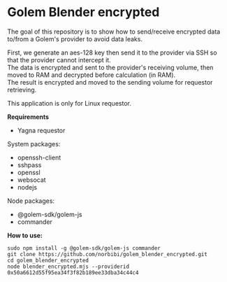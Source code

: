 # Golem Blender encrypted

The goal of this repository is to show how to send/receive encrypted data to/from a Golem's provider to avoid data leaks.

First, we generate an aes-128 key then send it to the provider via SSH so that the provider cannot intercept it.  
The data is encrypted and sent to the provider's receiving volume, then moved to RAM and decrypted before calculation (in RAM).  
The result is encrypted and moved to the sending volume for requestor retrieving.  

This application is only for Linux requestor.

**Requirements**

  - Yagna requestor

System packages:
  - openssh-client
  - sshpass
  - openssl
  - websocat
  - nodejs

Node packages:
  - @golem-sdk/golem-js
  - commander

**How to use:**
``` 
sudo npm install -g @golem-sdk/golem-js commander
git clone https://github.com/norbibi/golem_blender_encrypted.git  
cd golem_blender_encrypted  
node blender_encrypted.mjs --providerid 0x50a6612d55f95ea34f3f82b189ee33dba34c44c4  
```
